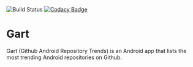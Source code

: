 ![Build Status](https://travis-ci.com/NalediMadlopha/gart.svg?branch=master) [![Codacy Badge](https://api.codacy.com/project/badge/Grade/c6d7e0f383f346dc84f1ab9fbdab1361)](https://www.codacy.com/app/NalediMadlopha/gart?utm_source=github.com&amp;utm_medium=referral&amp;utm_content=NalediMadlopha/gart&amp;utm_campaign=Badge_Grade)

# Gart
Gart (Github Android Repository Trends) is an Android app that lists the most trending Android repositories on Github.

